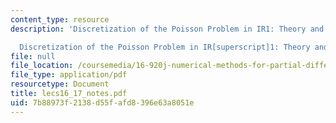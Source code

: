 ```yaml
---
content_type: resource
description: 'Discretization of the Poisson Problem in IR1: Theory and Implementation

  Discretization of the Poisson Problem in IR[superscript]1: Theory and Implementation'
file: null
file_location: /coursemedia/16-920j-numerical-methods-for-partial-differential-equations-sma-5212-spring-2003/7b88973f2138d55fafd8396e63a8051e_lecs16_17_notes.pdf
file_type: application/pdf
resourcetype: Document
title: lecs16_17_notes.pdf
uid: 7b88973f-2138-d55f-afd8-396e63a8051e
---
```

